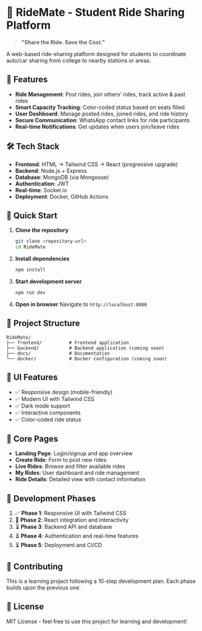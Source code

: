 # 🚗 RideMate - Student Ride Sharing Platform

> **"Share the Ride. Save the Cost."**

A web-based ride-sharing platform designed for students to coordinate auto/car sharing from college to nearby stations or areas.

## 🎯 Features

- **Ride Management**: Post rides, join others' rides, track active & past rides
- **Smart Capacity Tracking**: Color-coded status based on seats filled
- **User Dashboard**: Manage posted rides, joined rides, and ride history
- **Secure Communication**: WhatsApp contact links for ride participants
- **Real-time Notifications**: Get updates when users join/leave rides

## 🛠 Tech Stack

- **Frontend**: HTML → Tailwind CSS → React (progressive upgrade)
- **Backend**: Node.js + Express
- **Database**: MongoDB (via Mongoose)
- **Authentication**: JWT
- **Real-time**: Socket.io
- **Deployment**: Docker, GitHub Actions

## 🚀 Quick Start

1. **Clone the repository**
   ```bash
   git clone <repository-url>
   cd RideMate
   ```

2. **Install dependencies**
   ```bash
   npm install
   ```

3. **Start development server**
   ```bash
   npm run dev
   ```

4. **Open in browser**
   Navigate to `http://localhost:8080`

## 📁 Project Structure

```
RideMate/
├── frontend/          # Frontend application
├── backend/           # Backend application (coming soon)
├── docs/              # Documentation
└── docker/            # Docker configuration (coming soon)
```

## 🎨 UI Features

- ✅ Responsive design (mobile-friendly)
- ✅ Modern UI with Tailwind CSS
- ✅ Dark mode support
- ✅ Interactive components
- ✅ Color-coded ride status

## 📱 Core Pages

- **Landing Page**: Login/signup and app overview
- **Create Ride**: Form to post new rides
- **Live Rides**: Browse and filter available rides
- **My Rides**: User dashboard and ride management
- **Ride Details**: Detailed view with contact information

## 🔄 Development Phases

1. ✅ **Phase 1**: Responsive UI with Tailwind CSS
2. 🔄 **Phase 2**: React integration and interactivity
3. ⏳ **Phase 3**: Backend API and database
4. ⏳ **Phase 4**: Authentication and real-time features
5. ⏳ **Phase 5**: Deployment and CI/CD

## 🤝 Contributing

This is a learning project following a 10-step development plan. Each phase builds upon the previous one.

## 📄 License

MIT License - feel free to use this project for learning and development! 